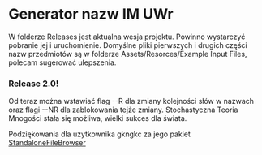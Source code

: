 # Generator nazw IM UWr
 
W folderze Releases jest aktualna wesja projektu. Powinno wystarczyć pobranie jej i uruchomienie.
Domyślne pliki pierwszych i drugich części nazw przedmiotów są w folderze Assets/Resorces/Example Input Files, polecam sugerować ulepszenia.

### Release 2.0!

Od teraz można wstawiać flag --R dla zmiany kolejności słów w nazwach oraz flagi --NR dla zablokowania tejże zmiany. Stochastyczna Teoria Mnogości stała się możliwa, wielki sukces dla świata.

Podziękowania dla użytkownika gkngkc za jego pakiet
[StandaloneFileBrowser](https://github.com/gkngkc/UnityStandaloneFileBrowser)